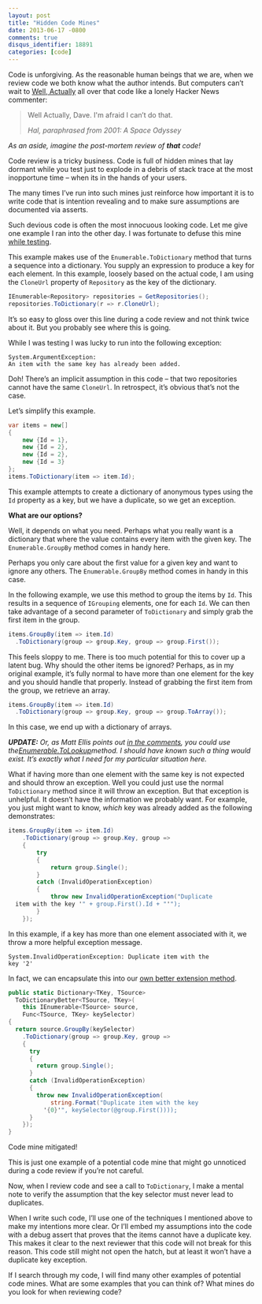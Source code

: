 ```yaml
---
layout: post
title: "Hidden Code Mines"
date: 2013-06-17 -0800
comments: true
disqus_identifier: 18891
categories: [code]
---
```

Code is unforgiving. As the reasonable human beings that we are, when we
review code we both know what the author intends. But computers can’t
wait to [Well,
Actually](http://tirania.org/blog/archive/2011/Feb-17.html "Well, Actually")
all over that code like a lonely Hacker News commenter:

> Well Actually, Dave. I'm afraid I can’t do that.
>
> *Hal, paraphrased from 2001: A Space Odyssey*

*As an aside, imagine the post-mortem review of **that** code!*

Code review is a tricky business. Code is full of hidden mines that lay
dormant while you test just to explode in a debris of stack trace at the
most inopportune time – when its in the hands of your users.

The many times I’ve run into such mines just reinforce how important it
is to write code that is intention revealing and to make sure
assumptions are documented via asserts.

Such devious code is often the most innocuous looking code. Let me give
one example I ran into the other day. I was fortunate to defuse this
mine [while
testing](http://haacked.com/archive/2013/03/04/test-better.aspx "Test Better").

This example makes use of the `Enumerable.ToDictionary` method that
turns a sequence into a dictionary. You supply an expression to produce
a key for each element. In this example, loosely based on the actual
code, I am using the `CloneUrl` property of `Repository` as the key of
the dictionary.

```csharp
IEnumerable<Repository> repositories = GetRepositories();
repositories.ToDictionary(r => r.CloneUrl);
```

It’s so easy to gloss over this line during a code review and not think
twice about it. But you probably see where this is going.

While I was testing I was lucky to run into the following exception:

    System.ArgumentException: 
    An item with the same key has already been added.

Doh! There’s an implicit assumption in this code – that two repositories
cannot have the same `CloneUrl`. In retrospect, it’s obvious that’s not
the case.

Let’s simplify this example.

```csharp
var items = new[]
{
    new {Id = 1}, 
    new {Id = 2}, 
    new {Id = 2}, 
    new {Id = 3}
};
items.ToDictionary(item => item.Id);
```

This example attempts to create a dictionary of anonymous types using
the `Id` property as a key, but we have a duplicate, so we get an
exception.

**What are our options?**

Well, it depends on what you need. Perhaps what you really want is a
dictionary that where the value contains every item with the given key.
The `Enumerable.GroupBy` method comes in handy here.

Perhaps you only care about the first value for a given key and want to
ignore any others. The `Enumerable.GroupBy` method comes in handy in
this case.

In the following example, we use this method to group the items by `Id`.
This results in a sequence of `IGrouping` elements, one for each `Id`.
We can then take advantage of a second parameter of `ToDictionary` and
simply grab the first item in the group.

```csharp
items.GroupBy(item => item.Id)
  .ToDictionary(group => group.Key, group => group.First());
```

This feels sloppy to me. There is too much potential for this to cover
up a latent bug. Why should the other items be ignored? Perhaps, as in
my original example, it’s fully normal to have more than one element for
the key and you should handle that properly. Instead of grabbing the
first item from the group, we retrieve an array.

```csharp
items.GroupBy(item => item.Id)
  .ToDictionary(group => group.Key, group => group.ToArray());
```

In this case, we end up with a dictionary of arrays.

***UPDATE:** Or, as Matt Ellis points out [in the
comments](http://haacked.com/archive/2013/06/17/hidden-code-mines.aspx#comment-933184518 "Comment on ToLookup"),
you could use
the*[*Enumerable.ToLookup*](http://msdn.microsoft.com/en-us/library/bb460184.aspx "Enumerable.ToLookup on MSDN")*method.
I should have known such a thing would exist. It’s exactly what I need
for my particular situation here.*

What if having more than one element with the same key is not expected
and should throw an exception. Well you could just use the normal
`ToDictionary` method since it will throw an exception. But that
exception is unhelpful. It doesn’t have the information we probably
want. For example, you just might want to know, *which* key was already
added as the following demonstrates:

```csharp
items.GroupBy(item => item.Id)
    .ToDictionary(group => group.Key, group =>
    {
        try
        {
            return group.Single();
        }
        catch (InvalidOperationException)
        {
            throw new InvalidOperationException("Duplicate
  item with the key '" + group.First().Id + "'");
        }
    });
```

In this example, if a key has more than one element associated with it,
we throw a more helpful exception message.

    System.InvalidOperationException: Duplicate item with the
    key '2'

In fact, we can encapsulate this into our [own better extension
method](https://gist.github.com/Haacked/5793124 "ToDictionaryBetter extension method on gist").

```csharp
public static Dictionary<TKey, TSource>
  ToDictionaryBetter<TSource, TKey>(
    this IEnumerable<TSource> source,
    Func<TSource, TKey> keySelector)
{
  return source.GroupBy(keySelector)
    .ToDictionary(group => group.Key, group =>
    {
      try
      {
        return group.Single();
      }
      catch (InvalidOperationException)
      {
        throw new InvalidOperationException(
            string.Format("Duplicate item with the key
          '{0}'", keySelector(@group.First())));
      }
    });
}
```

Code mine mitigated!

This is just one example of a potential code mine that might go
unnoticed during a code review if you’re not careful.

Now, when I review code and see a call to `ToDictionary`, I make a
mental note to verify the assumption that the key selector must never
lead to duplicates.

When I write such code, I’ll use one of the techniques I mentioned above
to make my intentions more clear. Or I’ll embed my assumptions into the
code with a debug assert that proves that the items cannot have a
duplicate key. This makes it clear to the next reviewer that this code
will not break for this reason. This code still might not open the
hatch, but at least it won’t have a duplicate key exception.

If I search through my code, I will find many other examples of
potential code mines. What are some examples that you can think of? What
mines do you look for when reviewing code?

